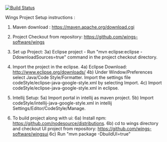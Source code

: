 [![Build Status](http://wingsbuild:0db28aa0f4fc0685df9a216fc7af0ca96254b7c2@ec2-54-174-51-35.compute-1.amazonaws.com/buildStatus/icon?job=portal)](http://wingsbuild:0db28aa0f4fc0685df9a216fc7af0ca96254b7c2@ec2-54-174-51-35.compute-1.amazonaws.com/job/portal/)

Wings Project Setup instructions :
1) Maven download : https://maven.apache.org/download.cgi 

2) Project Checkout from repository:  https://github.com/wings-software/wings

3) Set up Project:
3a) Eclipse project - Run "mvn eclipse:eclipse -DdownloadSources=true" command in the project checkout directory.

4) Import the project in the eclipse.
4a) Eclipse Download: http://www.eclipse.org/downloads/
4b) Under Window/Preferences select Java/Code Style/Formatter. Import the settings file codeStyle/eclipse-java-google-style.xml by selecting Import.
4c) Import codeStyle/eclipse-java-google-style.xml in eclipse.

5) Intellij Setup:
5a) Import portal in intellij as maven project.
5b) Import codeStyle/intellij-java-google-style.xml in intellij Settings/Editor/CodeStyle/Manage.

6) To build project along with ui:
6a) Install npm: https://github.com/nodesource/distributions.
6b) cd to wings directory and checkout UI project from repository: https://github.com/wings-software/wingsui
6c) Run "mvn package -DbuildUI=true"


